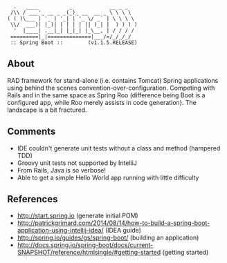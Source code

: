 ```
  .   ____          _            __ _ _
 /\\ / ___'_ __ _ _(_)_ __  __ _ \ \ \ \
( ( )\___ | '_ | '_| | '_ \/ _` | \ \ \ \
 \\/  ___)| |_)| | | | | || (_| |  ) ) ) )
  '  |____| .__|_| |_|_| |_\__, | / / / /
 =========|_|==============|___/=/_/_/_/
 :: Spring Boot ::        (v1.1.5.RELEASE)
```

## About

RAD framework for stand-alone (i.e. contains Tomcat) Spring applications using behind the scenes convention-over-configuration. 
Competing with Rails and in the same space as Spring Roo (difference being Boot is a configured app, while Roo merely assists in code generation).
The landscape is a bit fractured.

## Comments

* IDE couldn't generate unit tests without a class and method (hampered TDD)
* Groovy unit tests not supported by IntelliJ
* From Rails, Java is so verbose!
* Able to get a simple Hello World app running with little difficulty

## References

* http://start.spring.io (generate initial POM)
* http://patrickgrimard.com/2014/08/14/how-to-build-a-spring-boot-application-using-intellij-idea/ (IDEA guide)
* http://spring.io/guides/gs/spring-boot/ (building an application)
* http://docs.spring.io/spring-boot/docs/current-SNAPSHOT/reference/htmlsingle/#getting-started (getting started)
